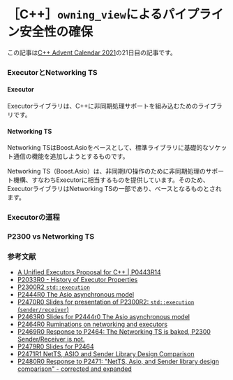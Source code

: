 # ［C++］`owning_view`によるパイプライン安全性の確保

この記事は[C++ Advent Calendar 2021](https://qiita.com/advent-calendar/2021/cxx)の21日目の記事です。

### ExecutorとNetworking TS

#### Executor

Executorライブラリは、C++に非同期処理サポートを組み込むためのライブラリです。

#### Networking TS

Networking TSはBoost.Asioをベースとして、標準ライブラリに基礎的なソケット通信の機能を追加しようとするものです。

Networking TS（Boost.Asio）は、非同期I/O操作のために非同期処理のサポート機構、すなわちExecutorに相当するものを提供しています。そのため、ExecutorライブラリはNetworking TSの一部であり、ベースとなるものとされます。

### Executorの道程


### P2300 vs Networking TS

### 参考文献

- [A Unified Executors Proposal for C++ | P0443R14](http://www.open-std.org/jtc1/sc22/wg21/docs/papers/2020/p0443r14.html)
- [P2033R0 - History of Executor Properties](http://www.open-std.org/jtc1/sc22/wg21/docs/papers/2020/p2033r0.pdf)
- [P2300R2 `std::execution`](http://www.open-std.org/jtc1/sc22/wg21/docs/papers/2021/p2300r2.html)
- [P2444R0 The Asio asynchronous model](http://www.open-std.org/jtc1/sc22/wg21/docs/papers/2021/p2444r0.pdf)
- [P2470R0 Slides for presentation of P2300R2: `std::execution` (`sender/receiver`)](http://www.open-std.org/jtc1/sc22/wg21/docs/papers/2021/p2470r0.pdf)
- [P2463R0 Slides for P2444r0 The Asio asynchronous model](http://www.open-std.org/jtc1/sc22/wg21/docs/papers/2021/p2463r0.pdf)
- [P2464R0 Ruminations on networking and executors](http://www.open-std.org/jtc1/sc22/wg21/docs/papers/2021/p2464r0.html)
- [P2469R0 Response to P2464: The Networking TS is baked, P2300 Sender/Receiver is not.](http://www.open-std.org/jtc1/sc22/wg21/docs/papers/2021/p2469r0.pdf)
- [P2479R0 Slides for P2464](http://www.open-std.org/jtc1/sc22/wg21/docs/papers/2021/p2479r0.pdf)
- [P2471R1 NetTS, ASIO and Sender Library Design Comparison](http://www.open-std.org/jtc1/sc22/wg21/docs/papers/2021/p2471r1.pdf)
- [P2480R0 Response to P2471: "NetTS, Asio, and Sender library design comparison" - corrected and expanded](http://www.open-std.org/jtc1/sc22/wg21/docs/papers/2021/p2480r0.pdf)